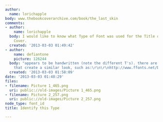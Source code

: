 ```yaml
---
author:
  name: lorichapple
body: www.thebookcoverarchive.com/book/the_last_skin
comments:
- author:
    name: lorichapple
  body: I would like to know what Type of Font was used for the Title ofthis Book
    Cover.
  created: '2013-03-03 01:49:42'
- author:
    name: defiantone
    picture: 126244
  body: "appears to be handwritten (note the different T's). there are many fonts
    that create a similar look, such as:\r\n\r\nhttp://www.ffonts.net/DKIshtar.font"
  created: '2013-03-03 01:58:09'
date: '2013-03-03 01:48:29'
files:
- filename: Picture 1_465.png
  uri: public://old-images/Picture 1_465.png
- filename: Picture 2_257.png
  uri: public://old-images/Picture 2_257.png
node_type: font_id
title: Identify this Type

---
```

